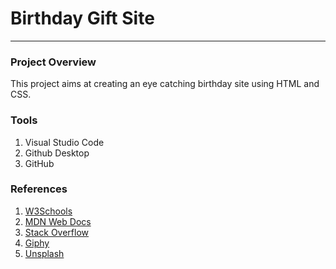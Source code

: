 # Birthday Gift Site

---

### Project Overview

This project aims at creating an eye catching birthday site using HTML and CSS.

### Tools

1. Visual Studio Code
2. Github Desktop
3. GitHub

### References

1. [W3Schools](https://w3schools.com)
2. [MDN Web Docs](https://developer.mozilla.org)
3. [Stack Overflow](https://stackoverflow.com)
4. [Giphy](https://giphy.com)
5. [Unsplash](https://unsplash.com)
